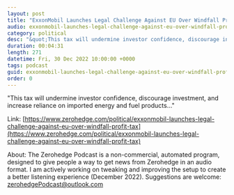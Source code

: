 ```yaml
---
layout: post
title: "ExxonMobil Launches Legal Challenge Against EU Over Windfall Profit Tax"
audio: exxonmobil-launches-legal-challenge-against-eu-over-windfall-profit-tax-1
category: political
desc: "&quot;This tax will undermine investor confidence, discourage investment, and increase reliance on imported energy and fuel products...&quot; "
duration: 00:04:31
length: 271
datetime: Fri, 30 Dec 2022 10:00:00 +0000
tags: podcast
guid: exxonmobil-launches-legal-challenge-against-eu-over-windfall-profit-tax-0
order: 0
---
```

&quot;This tax will undermine investor confidence, discourage investment, and increase reliance on imported energy and fuel products...&quot; 

Link: [https://www.zerohedge.com/political/exxonmobil-launches-legal-challenge-against-eu-over-windfall-profit-tax](https://www.zerohedge.com/political/exxonmobil-launches-legal-challenge-against-eu-over-windfall-profit-tax)

About: The Zerohedge Podcast is a non-commercial, automated program, designed to give people a way to get news from Zerohedge in an audio format.  I am actively working on tweaking and improving the setup to create a better listening experience (December 2022).  Suggestions are welcome: [zerohedgePodcast@outlook.com](mailto:zerohedgePodcast@outlook.com)